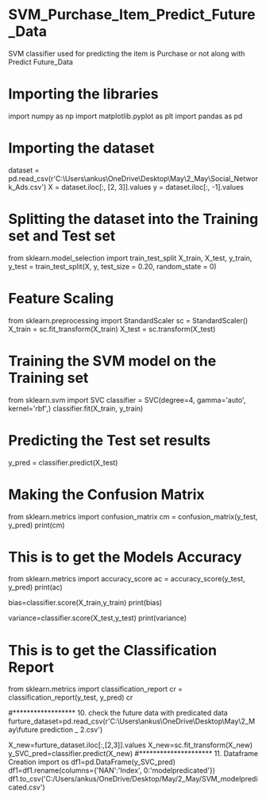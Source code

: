 # SVM_Purchase_Item_Predict_Future_Data
SVM classifier used for predicting the item is Purchase or not along with Predict Future_Data

# Importing the libraries
import numpy as np
import matplotlib.pyplot as plt
import pandas as pd

# Importing the dataset
dataset = pd.read_csv(r'C:\Users\ankus\OneDrive\Desktop\May\2_May\Social_Network_Ads.csv')
X = dataset.iloc[:, [2, 3]].values
y = dataset.iloc[:, -1].values

# Splitting the dataset into the Training set and Test set
from sklearn.model_selection import train_test_split
X_train, X_test, y_train, y_test = train_test_split(X, y, test_size = 0.20, random_state = 0)

# Feature Scaling
from sklearn.preprocessing import StandardScaler
sc = StandardScaler()
X_train = sc.fit_transform(X_train)
X_test = sc.transform(X_test)

# Training the SVM model on the Training set
from sklearn.svm import SVC
classifier = SVC(degree=4, gamma='auto', kernel='rbf',) 
classifier.fit(X_train, y_train)

# Predicting the Test set results
y_pred = classifier.predict(X_test)

# Making the Confusion Matrix
from sklearn.metrics import confusion_matrix
cm = confusion_matrix(y_test, y_pred)
print(cm)

# This is to get the Models Accuracy 
from sklearn.metrics import accuracy_score 
ac = accuracy_score(y_test, y_pred)
print(ac) 

bias=classifier.score(X_train,y_train)
print(bias)

variance=classifier.score(X_test,y_test)
print(variance)


# This is to get the Classification Report
from sklearn.metrics import classification_report
cr = classification_report(y_test, y_pred)
cr

#******************  10. check the future data with predicated data
furture_dataset=pd.read_csv(r'C:\Users\ankus\OneDrive\Desktop\May\2_May\future prediction _ 2.csv')

X_new=furture_dataset.iloc[:,[2,3]].values
X_new=sc.fit_transform(X_new)
y_SVC_pred=classifier.predict(X_new)
#********************* 11. Dataframe Creation
import os
df1=pd.DataFrame(y_SVC_pred)
df1=df1.rename(columns={'NAN':'Index', 0:'modelpredicated'})
df1.to_csv('C:/Users/ankus/OneDrive/Desktop/May/2_May/SVM_modelpredicated.csv')
